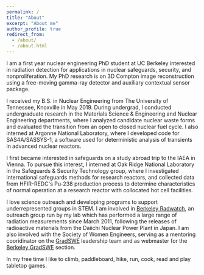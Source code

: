 ```yaml
---
permalink: /
title: "About"
excerpt: "About me"
author_profile: true
redirect_from: 
  - /about/
  - /about.html
---
```


I am a first year nuclear engineering PhD student at UC Berkeley interested in radiation detection for applications in nuclear safeguards, security, and nonproliferation. My PhD research is on 3D Compton image reconstruction using a free-moving gamma-ray detector and auxiliary contextual sensor package.

I received my B.S. in Nuclear Engineering from The University of Tennessee, Knoxville in May 2019. During undergrad, I conducted undergraduate research in the Materials Science & Engineering and Nuclear Engineering departments, where I analyzed candidate nuclear waste forms and evaluated the transition from an open to closed nuclear fuel cycle. I also interned at Argonne National Laboratory, where I developed code for SAS4A/SASSYS-1, a software used for deterministic analysis of transients in advanced nuclear reactors. 

I first became interested in safeguards on a study abroad trip to the IAEA in Vienna. To pursue this interest, I interned at Oak Ridge National Laboratory in the Safeguards & Security Technology group, where I investigated international safeguards methods for research reactors, and collected data from HFIR-REDC's Pu-238 production process to determine characteristics of normal operation at a research reactor with collocated hot cell facilities. 

I love science outreach and developing programs to support underrepresented groups in STEM. I am involved in [Berkeley Radwatch](https://radwatch.berkeley.edu/), an outreach group run by my lab which has performed a large range of radiation measurements since March 2011, following the releases of radioactive materials from the Daiichi Nuclear Power Plant in Japan. I am also involved with the Society of Women Engineers, serving as a mentoring cooridinator on the [GradSWE](http://gradswe.swe.org/) leadership team and as webmaster for the [Berkeley GradSWE](https://gwe.berkeley.edu/) section. 

In my free time I like to climb, paddleboard, hike, run, cook, read and play tabletop games. 
